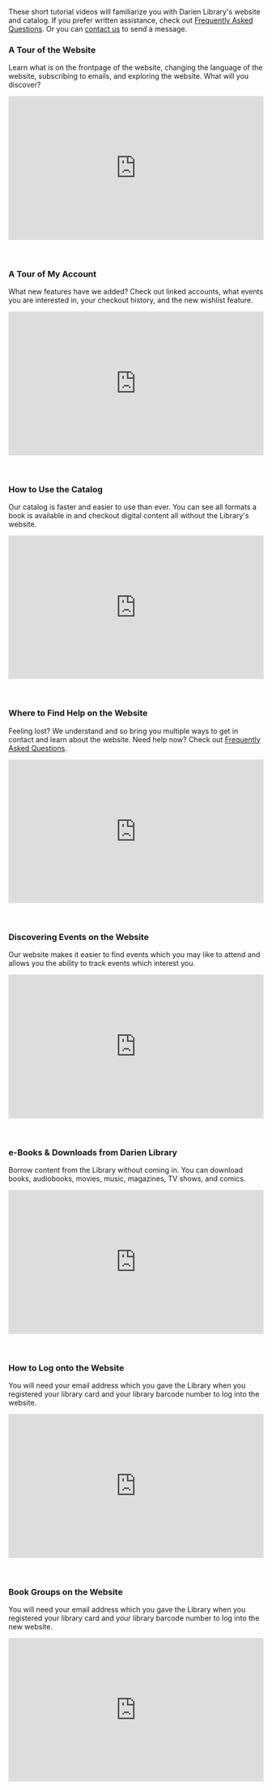 <div class="row margin-bottom-30">
<div class="col-md-6">

These short tutorial videos will familiarize you with Darien Library's website and catalog. If you prefer written assistance, check out [Frequently Asked Questions](/faqs "Frequently Asked Questions"). Or you can [contact us](/contact "Contact us") to send a message. 

</div>
</div>

<div class="row">
<div class="col-md-6">

### A Tour of the Website
Learn what is on the frontpage of the website, changing the language of the website, subscribing to emails, and exploring the website. What will you discover? 

<style>.embed-container { position: relative; padding-bottom: 56.25%; height: 0; overflow: hidden; max-width: 100%; } .embed-container iframe, .embed-container object, .embed-container embed { position: absolute; top: 0; left: 0; width: 100%; height: 100%; }</style><div class='embed-container'><iframe src='https://player.vimeo.com/video/168831127' frameborder='0' webkitAllowFullScreen mozallowfullscreen allowFullScreen></iframe></div>
<br />
<br />

### A Tour of My Account
What new features have we added? Check out linked accounts, what events you are interested in, your checkout history, and the new wishlist feature. 

<style>.embed-container { position: relative; padding-bottom: 56.25%; height: 0; overflow: hidden; max-width: 100%; } .embed-container iframe, .embed-container object, .embed-container embed { position: absolute; top: 0; left: 0; width: 100%; height: 100%; }</style><div class='embed-container'><iframe src='https://player.vimeo.com/video/168831123' frameborder='0' webkitAllowFullScreen mozallowfullscreen allowFullScreen></iframe></div>
<br />
<br />

### How to Use the Catalog
Our catalog is faster and easier to use than ever. You can see all formats a book is available in and checkout digital content all without the Library's website. 

<style>.embed-container { position: relative; padding-bottom: 56.25%; height: 0; overflow: hidden; max-width: 100%; } .embed-container iframe, .embed-container object, .embed-container embed { position: absolute; top: 0; left: 0; width: 100%; height: 100%; }</style><div class='embed-container'><iframe src='https://player.vimeo.com/video/168831118' frameborder='0' webkitAllowFullScreen mozallowfullscreen allowFullScreen></iframe></div>
<br />
<br />

### Where to Find Help on the Website
Feeling lost? We understand and so bring you multiple ways to get in contact and learn about the website. Need help now? Check out [Frequently Asked Questions](/faqs "Frequently Asked Questions"). 

<style>.embed-container { position: relative; padding-bottom: 56.25%; height: 0; overflow: hidden; max-width: 100%; } .embed-container iframe, .embed-container object, .embed-container embed { position: absolute; top: 0; left: 0; width: 100%; height: 100%; }</style><div class='embed-container'><iframe src='https://player.vimeo.com/video/168831121' frameborder='0' webkitAllowFullScreen mozallowfullscreen allowFullScreen></iframe></div>
<br />
<br />

</div>
<div class="col-md-6">

### Discovering Events on the Website
Our website makes it easier to find events which you may like to attend and allows you the ability to track events which interest you.

<style>.embed-container { position: relative; padding-bottom: 56.25%; height: 0; overflow: hidden; max-width: 100%; } .embed-container iframe, .embed-container object, .embed-container embed { position: absolute; top: 0; left: 0; width: 100%; height: 100%; }</style><div class='embed-container'><iframe src='https://player.vimeo.com/video/168831117' frameborder='0' webkitAllowFullScreen mozallowfullscreen allowFullScreen></iframe></div>
<br />
<br />

### e-Books & Downloads from Darien Library
Borrow content from the Library without coming in. You can download books, audiobooks, movies, music, magazines, TV shows, and comics.

<style>.embed-container { position: relative; padding-bottom: 56.25%; height: 0; overflow: hidden; max-width: 100%; } .embed-container iframe, .embed-container object, .embed-container embed { position: absolute; top: 0; left: 0; width: 100%; height: 100%; }</style><div class='embed-container'><iframe src='https://player.vimeo.com/video/168831116' frameborder='0' webkitAllowFullScreen mozallowfullscreen allowFullScreen></iframe></div>
<br />
<br />

### How to Log onto the Website
You will need your email address which you gave the Library when you registered your library card and your library barcode number to log into the website. 

<style>.embed-container { position: relative; padding-bottom: 56.25%; height: 0; overflow: hidden; max-width: 100%; } .embed-container iframe, .embed-container object, .embed-container embed { position: absolute; top: 0; left: 0; width: 100%; height: 100%; }</style><div class='embed-container'><iframe src='https://player.vimeo.com/video/168831122' frameborder='0' webkitAllowFullScreen mozallowfullscreen allowFullScreen></iframe></div>
<br />
<br />

### Book Groups on the Website
You will need your email address which you gave the Library when you registered your library card and your library barcode number to log into the new website. 

<style>.embed-container { position: relative; padding-bottom: 56.25%; height: 0; overflow: hidden; max-width: 100%; } .embed-container iframe, .embed-container object, .embed-container embed { position: absolute; top: 0; left: 0; width: 100%; height: 100%; }</style><div class='embed-container'><iframe src='https://player.vimeo.com/video/172936618' frameborder='0' webkitAllowFullScreen mozallowfullscreen allowFullScreen></iframe></div>

</div>
</div>